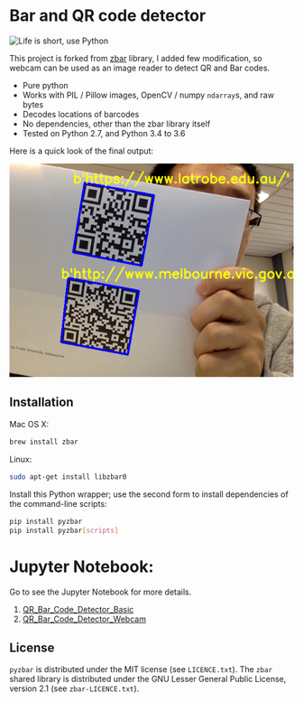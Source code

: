 #  Bar and QR code detector

![Life is short, use Python](https://github.com/cuicaihao/pyzbar/blob/master/Bar_Images/code128_1.png)

This project is forked from [zbar](https://github.com/NaturalHistoryMuseum/pyzbar) library, I added few modification, so webcam can be used as an image reader to detect QR and Bar codes.

* Pure python
* Works with PIL / Pillow images, OpenCV / numpy `ndarray`s, and raw bytes
* Decodes locations of barcodes
* No dependencies, other than the zbar library itself
* Tested on Python 2.7, and Python 3.4 to 3.6

Here is a quick look of the final output:

![webcam QR detection](Capture.png)    
## Installation
Mac OS X:
```bash
brew install zbar
```

Linux:
```bash
sudo apt-get install libzbar0
```

Install this Python wrapper; use the second form to install dependencies of the command-line scripts:
```bash
pip install pyzbar
pip install pyzbar[scripts]
```

# Jupyter Notebook:
Go to see the Jupyter Notebook for more details.

1. [QR_Bar_Code_Detector_Basic](https://github.com/cuicaihao/pyzbar/blob/master/QR_Bar_Code_Detector_Basic.ipynb)
2. [QR_Bar_Code_Detector_Webcam](https://github.com/cuicaihao/pyzbar/blob/master/QR_Bar_Code_Detector_Webcam.ipynb)

## License

`pyzbar` is distributed under the MIT license (see `LICENCE.txt`).
The `zbar` shared library is distributed under the GNU Lesser General Public
License, version 2.1 (see `zbar-LICENCE.txt`).
